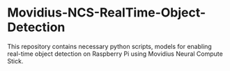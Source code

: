 # Movidius-NCS-RealTime-Object-Detection
This repository contains necessary python scripts, models for enabling real-time object detection on Raspberry Pi using Movidius Neural Compute Stick.

